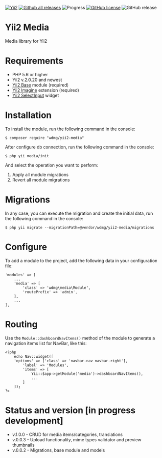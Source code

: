 [![Yii2](https://img.shields.io/badge/required-Yii2_v2.0.20-blue.svg)](https://packagist.org/packages/yiisoft/yii2)
[![Github all releases](https://img.shields.io/github/downloads/wdmg/yii2-media/total.svg)](https://GitHub.com/wdmg/yii2-media/releases/)
![Progress](https://img.shields.io/badge/progress-in_development-red.svg)
[![GitHub license](https://img.shields.io/github/license/wdmg/yii2-media.svg)](https://github.com/wdmg/yii2-media/blob/master/LICENSE)
![GitHub release](https://img.shields.io/github/release/wdmg/yii2-media/all.svg)

# Yii2 Media
Media library for Yii2

# Requirements 
* PHP 5.6 or higher
* Yii2 v.2.0.20 and newest
* [Yii2 Base](https://github.com/wdmg/yii2-base) module (required)
* [Yii2 Imagine](https://github.com/yiisoft/yii2-imagine) extension (required)
* [Yii2 SelectInput](https://github.com/wdmg/yii2-selectinput) widget

# Installation
To install the module, run the following command in the console:

`$ composer require "wdmg/yii2-media"`

After configure db connection, run the following command in the console:

`$ php yii media/init`

And select the operation you want to perform:
  1) Apply all module migrations
  2) Revert all module migrations

# Migrations
In any case, you can execute the migration and create the initial data, run the following command in the console:

`$ php yii migrate --migrationPath=@vendor/wdmg/yii2-media/migrations`

# Configure
To add a module to the project, add the following data in your configuration file:

    'modules' => [
        ...
        'media' => [
            'class' => 'wdmg\media\Module',
            'routePrefix' => 'admin',
        ],
        ...
    ],


# Routing
Use the `Module::dashboardNavItems()` method of the module to generate a navigation items list for NavBar, like this:

    <?php
        echo Nav::widget([
        'options' => ['class' => 'navbar-nav navbar-right'],
            'label' => 'Modules',
            'items' => [
                Yii::$app->getModule('media')->dashboardNavItems(),
                ...
            ]
        ]);
    ?>

# Status and version [in progress development]
* v.1.0.0 - CRUD for media items/categories, translations
* v.0.0.3 - Upload functionality, mime types validator and preview thumbnails
* v.0.0.2 - Migrations, base module and models